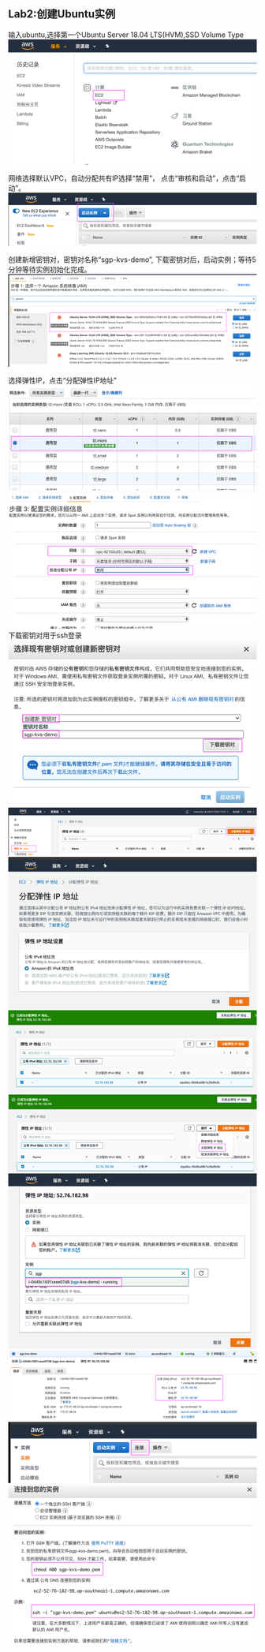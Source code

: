 ## Lab2:创建Ubuntu实例

输入ubuntu,选择第一个Ubuntu Server 18.04 LTS(HVM),SSD Volume Type
![](../md_images/create_ec2_0.png)

网络选择默认VPC，自动分配共有IP选择“禁用”， 点击“审核和启动”，点击“启动”。
![](../md_images/create_ec2_1.png)

创建新增密钥对，密钥对名称“sgp-kvs-demo”, 下载密钥对后，启动实例；等待5分钟等待实例初始化完成。
![](../md_images/create_ec2_2.png)

选择弹性IP，点击“分配弹性IP地址”
![](../md_images/create_ec2_3.png)
![](../md_images/create_ec2_4.png)
下载密钥对用于ssh登录
![](../md_images/create_ec2_5.png)
![](../md_images/create_ec2_6.png)
![](../md_images/create_ec2_7.png)
![](../md_images/create_ec2_8.png)
![](../md_images/create_ec2_9.png)
![](../md_images/create_ec2_10.png)
![](../md_images/create_ec2_11.png)
![](../md_images/create_ec2_12.png)
![](../md_images/create_ec2_13.png)